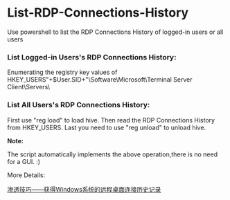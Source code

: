 # List-RDP-Connections-History
Use powershell to list the RDP Connections History of logged-in users or all users

### List Logged-in Users's RDP Connections History:

Enumerating the registry key values of HKEY_USERS\"+$User.SID+"\Software\Microsoft\Terminal Server Client\Servers\

### List All Users's RDP Connections History:

First use "reg load" to load hive.
Then read the RDP Connections History from HKEY_USERS.
Last you need to use "reg unload" to unload hive. 

**Note:**

The script automatically implements the above operation,there is no need for a GUI. :)


More Details:

[渗透技巧——获得Windows系统的远程桌面连接历史记录](https://3gstudent.github.io/3gstudent.github.io/%E6%B8%97%E9%80%8F%E6%8A%80%E5%B7%A7-%E8%8E%B7%E5%BE%97Windows%E7%B3%BB%E7%BB%9F%E7%9A%84%E8%BF%9C%E7%A8%8B%E6%A1%8C%E9%9D%A2%E8%BF%9E%E6%8E%A5%E5%8E%86%E5%8F%B2%E8%AE%B0%E5%BD%95/)
